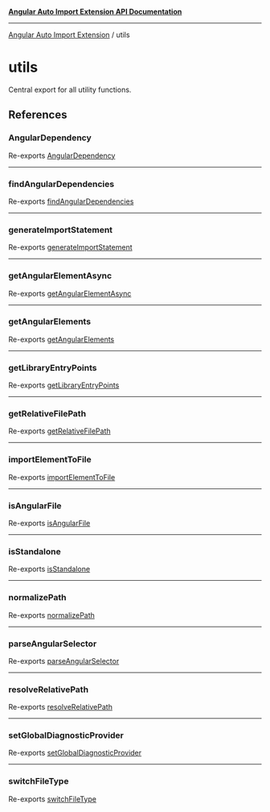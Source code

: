 [**Angular Auto Import Extension API Documentation**](README.md)

***

[Angular Auto Import Extension](README.md) / utils

# utils

Central export for all utility functions.

## References

### AngularDependency

Re-exports [AngularDependency](utils/package-json.md#angulardependency)

***

### findAngularDependencies

Re-exports [findAngularDependencies](utils/package-json.md#findangulardependencies)

***

### generateImportStatement

Re-exports [generateImportStatement](utils/angular.md#generateimportstatement)

***

### getAngularElementAsync

Re-exports [getAngularElementAsync](utils/angular.md#getangularelementasync)

***

### getAngularElements

Re-exports [getAngularElements](utils/angular.md#getangularelements)

***

### getLibraryEntryPoints

Re-exports [getLibraryEntryPoints](utils/package-json.md#getlibraryentrypoints)

***

### getRelativeFilePath

Re-exports [getRelativeFilePath](utils/path.md#getrelativefilepath)

***

### importElementToFile

Re-exports [importElementToFile](utils/import.md#importelementtofile)

***

### isAngularFile

Re-exports [isAngularFile](utils/angular.md#isangularfile)

***

### isStandalone

Re-exports [isStandalone](utils/angular.md#isstandalone)

***

### normalizePath

Re-exports [normalizePath](utils/path.md#normalizepath)

***

### parseAngularSelector

Re-exports [parseAngularSelector](utils/angular.md#parseangularselector)

***

### resolveRelativePath

Re-exports [resolveRelativePath](utils/angular.md#resolverelativepath)

***

### setGlobalDiagnosticProvider

Re-exports [setGlobalDiagnosticProvider](utils/import.md#setglobaldiagnosticprovider)

***

### switchFileType

Re-exports [switchFileType](utils/path.md#switchfiletype)
